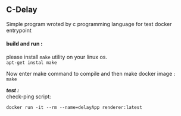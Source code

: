 ## C-Delay

Simple program wroted by c programming language for test docker entrypoint 

#### build and run :
please install `make` utility on your linux os.    
```apt-get instal make```   

Now enter make command to compile and then make docker image :   
```make```

***test :***    
check-ping script:    
```shell script
docker run -it --rm --name=delayApp renderer:latest
```
